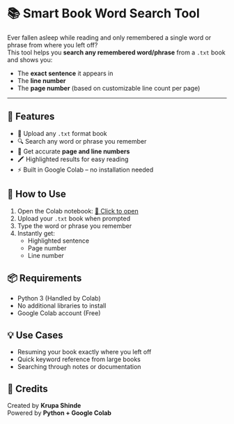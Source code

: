 # 📚 Smart Book Word Search Tool

Ever fallen asleep while reading and only remembered a single word or phrase from where you left off?  
This tool helps you **search any remembered word/phrase** from a `.txt` book and shows you:

- The **exact sentence** it appears in  
- The **line number**  
- The **page number** (based on customizable line count per page)

---

## 🚀 Features

- 📁 Upload any `.txt` format book
- 🔍 Search any word or phrase you remember
- 📄 Get accurate **page and line numbers**
- 🖍️ Highlighted results for easy reading
- ⚡ Built in Google Colab – no installation needed

## 📂 How to Use

1. Open the Colab notebook: [🔗 Click to open](https://colab.research.google.com/)
2. Upload your `.txt` book when prompted
3. Type the word or phrase you remember
4. Instantly get:
   - Highlighted sentence
   - Page number
   - Line number

## 📦 Requirements

- Python 3 (Handled by Colab)
- No additional libraries to install
- Google Colab account (Free)

## 💡 Use Cases

- Resuming your book exactly where you left off
- Quick keyword reference from large books
- Searching through notes or documentation

## 🧠 Credits

Created by **Krupa Shinde**  
Powered by **Python + Google Colab**



